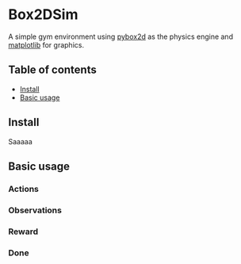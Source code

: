 # Box2DSim

A simple gym environment using [pybox2d](https://github.com/pybox2d/pybox2d/wiki/manual) as the physics engine and [matplotlib](https://matplotlib.org/) for graphics.

## Table of contents
* [Install](#install)
* [Basic usage](#basic-usage)

<a id="install"></a>
## Install

Saaaaa

## Basic usage



### Actions
### Observations
### Reward
### Done
